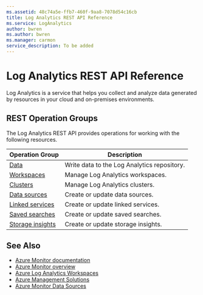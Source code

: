 ```yaml
---
ms.assetid: 48c74a5e-ffb7-460f-9aa8-7078d54c16cb
title: Log Analytics REST API Reference
ms.service: LogAnalytics
author: bwren
ms.author: bwren
ms.manager: carmon
service_description: To be added
---
```


# Log Analytics REST API Reference

Log Analytics is a service that helps you collect and analyze data generated by resources in your cloud and on-premises environments. 


## REST Operation Groups

The Log Analytics REST API provides operations for working with the following resources.

| Operation Group | Description |
|-----------------|-------------|
| [Data](create-request.md) | Write data to the Log Analytics repository. |
| [Workspaces](xref:management.azure.com.loganalytics.workspaces) | Manage Log Analytics workspaces. |
| [Clusters](xref:management.azure.com.loganalytics.clusters) | Manage Log Analytics clusters. |
| [Data sources](xref:management.azure.com.loganalytics.datasources) | Create or update data sources. |
| [Linked services](xref:management.azure.com.loganalytics.datasources) | Create or update linked services. |
| [Saved searches](xref:management.azure.com.loganalytics.savedsearches) | Create or update saved searches. |
| [Storage insights](xref:management.azure.com.loganalytics.storageinsights) | Create or update storage insights. |

## See Also

- [Azure Monitor documentation](/azure/azure-monitor)
- [Azure Monitor overview](/azure/azure-monitor/overview)
- [Azure Log Analytics Workspaces](azure/azure-monitor/platform/design-logs-deployment)
- [Azure Management Solutions](/azure/azure-monitor/insights/solutions-creating)
- [Azure Monitor Data Sources](/azure/azure-monitor/platform/data-sources)

